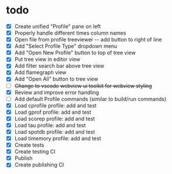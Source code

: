 # todo

- [x] Create unified "Profile" pane on left
- [x] Properly handle different times column names
- [x] Open file from profile treeviewer -- add button to right of line
- [x] Add "Select Profile Type" dropdown menu
- [x] Add "Open New Profile" button to top of tree view
- [x] Put tree view in editor view
- [x] Add filter search bar above tree view
- [x] Add flamegraph view
- [x] Add "Open All" button to tree view
- [ ] ~~Change to vscode webview ui toolkit for webview styling~~
- [x] Review and improve error handling
- [ ] Add default Profile commands (similar to build/run commands)
- [x] Load cprofile profile: add and test
- [x] Load gprof profile: add and test
- [x] Load scorep profile: add and test
- [x] Load tau profile: add and test
- [x] Load spotdb profile: add and test
- [x] Load timemory profile: add and test
- [x] Create tests
- [x] Create testing CI
- [x] Publish
- [x] Create publishing CI